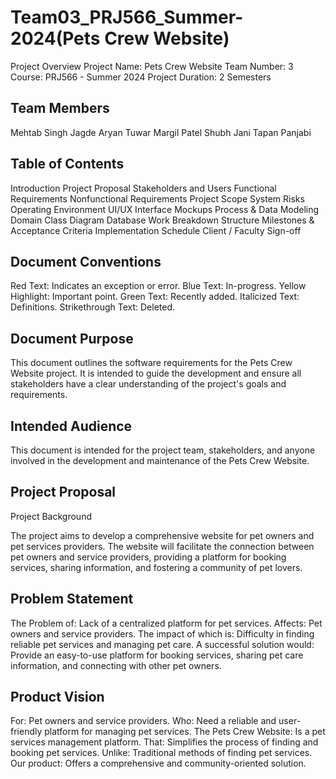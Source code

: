 # Team03_PRJ566_Summer-2024(Pets Crew Website)

Project Overview
Project Name: Pets Crew Website
Team Number: 3
Course: PRJ566 - Summer 2024
Project Duration: 2 Semesters

## Team Members

Mehtab Singh Jagde
Aryan Tuwar
Margil Patel
Shubh Jani
Tapan Panjabi

## Table of Contents

Introduction
Project Proposal
Stakeholders and Users
Functional Requirements
Nonfunctional Requirements
Project Scope
System Risks
Operating Environment
UI/UX Interface Mockups
Process & Data Modeling
Domain Class Diagram
Database
Work Breakdown Structure
Milestones & Acceptance Criteria
Implementation Schedule
Client / Faculty Sign-off

## Document Conventions
Red Text: Indicates an exception or error.
Blue Text: In-progress.
Yellow Highlight: Important point.
Green Text: Recently added.
Italicized Text: Definitions.
Strikethrough Text: Deleted.

## Document Purpose

This document outlines the software requirements for the Pets Crew Website project. It is intended to guide the development and ensure all stakeholders have a clear understanding of the project's goals and requirements.

## Intended Audience

This document is intended for the project team, stakeholders, and anyone involved in the development and maintenance of the Pets Crew Website.

## Project Proposal

Project Background

The project aims to develop a comprehensive website for pet owners and pet services providers. The website will facilitate the connection between pet owners and service providers, providing a platform for booking services, sharing information, and fostering a community of pet lovers.

## Problem Statement
The Problem of: Lack of a centralized platform for pet services.
Affects: Pet owners and service providers.
The impact of which is: Difficulty in finding reliable pet services and managing pet care.
A successful solution would: Provide an easy-to-use platform for booking services, sharing pet care information, and connecting with other pet owners.

## Product Vision

For: Pet owners and service providers.
Who: Need a reliable and user-friendly platform for managing pet services.
The Pets Crew Website: Is a pet services management platform.
That: Simplifies the process of finding and booking pet services.
Unlike: Traditional methods of finding pet services.
Our product: Offers a comprehensive and community-oriented solution.
